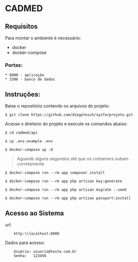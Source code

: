 <h1>CADMED</h1>

## Requisitos

Para montar o ambiente é necessário:

* docker
* docker-compose

### Portas:

	* 8000 - aplicação
	* 3306 - banco de dados

## Instruções:

Baixe o repositório contendo os arquivos do projeto:

    $ git clone https://github.com/diegotesch/sysfarprojeto.git

Acesse o diretorio do projeto e execute os comandos abaixo:

	$ cd cadmed/api

	$ cp .env.example .env

	$ docker-compose up -d

>Aguarde alguns segundos até que os containers subam corretamente.

	$ docker-compose run --rm app composer install

	$ docker-compose run --rm app php artisan key:generate

	$ docker-compose run --rm app php artisan migrate --seed

	$ docker-compose run --rm app php artisan passport:install

## Acesso ao Sistema

url: 

		http:\\localhost:8000

Dados para acesso:
		
		Usuário: usuario@teste.com.br
		Senha:   123456